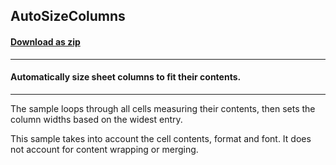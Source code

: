 ## AutoSizeColumns
#### [Download as zip](https://minhaskamal.github.io/DownGit/#/home?url=https://github.com/GrapeCity/ComponentOne-WinForms-Samples/tree/master/NetFramework\Excel\VB\AutoSizeColumns)
____
#### Automatically size sheet columns to fit their contents.
____
The sample loops through all cells measuring their contents, then sets the column widths based on the widest entry. 

This sample takes into account the cell contents, format and font. It does not account for content wrapping or merging. 